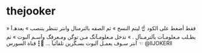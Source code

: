 # thejooker
» فقط أضغط على الكود ☝️ ليتم النسخ  » ثم الصقه بالترمنال وانتر تتنظر يتنصب  » بعدهہ‌‏آ يطـلب مـعلومـآت بآلترمـنآل . » تدخل مـعلومـآتگ مـن توگن ومـعرفگ وآسـم آلبوت » ثم آنتر سـوف يعمـل آلبوت بسـگرين تلقآئيآ ...  💭┇ قناة السورس ☜ @llJOKERll
